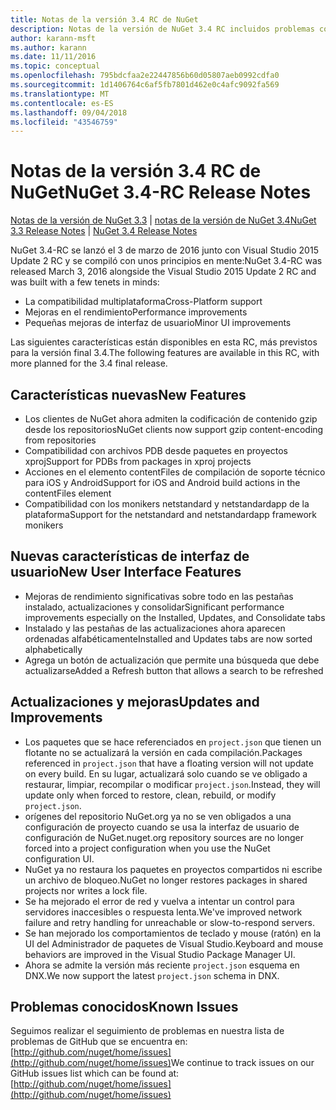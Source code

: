 ```yaml
---
title: Notas de la versión 3.4 RC de NuGet
description: Notas de la versión de NuGet 3.4 RC incluidos problemas conocidos, correcciones de errores, características agregadas y dcr.
author: karann-msft
ms.author: karann
ms.date: 11/11/2016
ms.topic: conceptual
ms.openlocfilehash: 795bdcfaa2e22447856b60d05807aeb0992cdfa0
ms.sourcegitcommit: 1d1406764c6af5fb7801d462e0c4afc9092fa569
ms.translationtype: MT
ms.contentlocale: es-ES
ms.lasthandoff: 09/04/2018
ms.locfileid: "43546759"
---
```

# <a name="nuget-34-rc-release-notes"></a><span data-ttu-id="d3fe1-103">Notas de la versión 3.4 RC de NuGet</span><span class="sxs-lookup"><span data-stu-id="d3fe1-103">NuGet 3.4-RC Release Notes</span></span>

<span data-ttu-id="d3fe1-104">[Notas de la versión de NuGet 3.3](../release-notes/nuget-3.3.md) | [notas de la versión de NuGet 3.4](../release-notes/nuget-3.4.md)</span><span class="sxs-lookup"><span data-stu-id="d3fe1-104">[NuGet 3.3 Release Notes](../release-notes/nuget-3.3.md) | [NuGet 3.4 Release Notes](../release-notes/nuget-3.4.md)</span></span>

<span data-ttu-id="d3fe1-105">NuGet 3.4-RC se lanzó el 3 de marzo de 2016 junto con Visual Studio 2015 Update 2 RC y se compiló con unos principios en mente:</span><span class="sxs-lookup"><span data-stu-id="d3fe1-105">NuGet 3.4-RC was released March 3, 2016 alongside the Visual Studio 2015 Update 2 RC and was built with a few tenets in minds:</span></span>

* <span data-ttu-id="d3fe1-106">La compatibilidad multiplataforma</span><span class="sxs-lookup"><span data-stu-id="d3fe1-106">Cross-Platform support</span></span>
* <span data-ttu-id="d3fe1-107">Mejoras en el rendimiento</span><span class="sxs-lookup"><span data-stu-id="d3fe1-107">Performance improvements</span></span>
* <span data-ttu-id="d3fe1-108">Pequeñas mejoras de interfaz de usuario</span><span class="sxs-lookup"><span data-stu-id="d3fe1-108">Minor UI improvements</span></span>

<span data-ttu-id="d3fe1-109">Las siguientes características están disponibles en esta RC, más previstos para la versión final 3.4.</span><span class="sxs-lookup"><span data-stu-id="d3fe1-109">The following features are available in this RC, with more planned for the 3.4 final release.</span></span>

## <a name="new-features"></a><span data-ttu-id="d3fe1-110">Características nuevas</span><span class="sxs-lookup"><span data-stu-id="d3fe1-110">New Features</span></span>

* <span data-ttu-id="d3fe1-111">Los clientes de NuGet ahora admiten la codificación de contenido gzip desde los repositorios</span><span class="sxs-lookup"><span data-stu-id="d3fe1-111">NuGet clients now support gzip content-encoding from repositories</span></span>
* <span data-ttu-id="d3fe1-112">Compatibilidad con archivos PDB desde paquetes en proyectos xproj</span><span class="sxs-lookup"><span data-stu-id="d3fe1-112">Support for PDBs from packages in xproj projects</span></span>
* <span data-ttu-id="d3fe1-113">Acciones en el elemento contentFiles de compilación de soporte técnico para iOS y Android</span><span class="sxs-lookup"><span data-stu-id="d3fe1-113">Support for iOS and Android build actions in the contentFiles element</span></span>
* <span data-ttu-id="d3fe1-114">Compatibilidad con los monikers netstandard y netstandardapp de la plataforma</span><span class="sxs-lookup"><span data-stu-id="d3fe1-114">Support for the netstandard and netstandardapp framework monikers</span></span>

## <a name="new-user-interface-features"></a><span data-ttu-id="d3fe1-115">Nuevas características de interfaz de usuario</span><span class="sxs-lookup"><span data-stu-id="d3fe1-115">New User Interface Features</span></span>

* <span data-ttu-id="d3fe1-116">Mejoras de rendimiento significativas sobre todo en las pestañas instalado, actualizaciones y consolidar</span><span class="sxs-lookup"><span data-stu-id="d3fe1-116">Significant performance improvements especially on the Installed, Updates, and Consolidate tabs</span></span>
* <span data-ttu-id="d3fe1-117">Instalado y las pestañas de las actualizaciones ahora aparecen ordenadas alfabéticamente</span><span class="sxs-lookup"><span data-stu-id="d3fe1-117">Installed and Updates tabs are now sorted alphabetically</span></span>
* <span data-ttu-id="d3fe1-118">Agrega un botón de actualización que permite una búsqueda que debe actualizarse</span><span class="sxs-lookup"><span data-stu-id="d3fe1-118">Added a Refresh button that allows a search to be refreshed</span></span>

## <a name="updates-and-improvements"></a><span data-ttu-id="d3fe1-119">Actualizaciones y mejoras</span><span class="sxs-lookup"><span data-stu-id="d3fe1-119">Updates and Improvements</span></span>

* <span data-ttu-id="d3fe1-120">Los paquetes que se hace referenciados en `project.json` que tienen un flotante no se actualizará la versión en cada compilación.</span><span class="sxs-lookup"><span data-stu-id="d3fe1-120">Packages referenced in `project.json` that have a floating version will not update on every build.</span></span> <span data-ttu-id="d3fe1-121">En su lugar, actualizará solo cuando se ve obligado a restaurar, limpiar, recompilar o modificar `project.json`.</span><span class="sxs-lookup"><span data-stu-id="d3fe1-121">Instead, they will update only when forced to restore, clean, rebuild, or modify `project.json`.</span></span>
* <span data-ttu-id="d3fe1-122">orígenes del repositorio NuGet.org ya no se ven obligados a una configuración de proyecto cuando se usa la interfaz de usuario de configuración de NuGet.</span><span class="sxs-lookup"><span data-stu-id="d3fe1-122">nuget.org repository sources are no longer forced into a project configuration when you use the NuGet configuration UI.</span></span>
* <span data-ttu-id="d3fe1-123">NuGet ya no restaura los paquetes en proyectos compartidos ni escribe un archivo de bloqueo.</span><span class="sxs-lookup"><span data-stu-id="d3fe1-123">NuGet no longer restores packages in shared projects nor writes a lock file.</span></span>
* <span data-ttu-id="d3fe1-124">Se ha mejorado el error de red y vuelva a intentar un control para servidores inaccesibles o respuesta lenta.</span><span class="sxs-lookup"><span data-stu-id="d3fe1-124">We've improved network failure and retry handling for unreachable or slow-to-respond servers.</span></span>
* <span data-ttu-id="d3fe1-125">Se han mejorado los comportamientos de teclado y mouse (ratón) en la UI del Administrador de paquetes de Visual Studio.</span><span class="sxs-lookup"><span data-stu-id="d3fe1-125">Keyboard and mouse behaviors are improved in the Visual Studio Package Manager UI.</span></span>
* <span data-ttu-id="d3fe1-126">Ahora se admite la versión más reciente `project.json` esquema en DNX.</span><span class="sxs-lookup"><span data-stu-id="d3fe1-126">We now support the latest `project.json` schema in DNX.</span></span>

## <a name="known-issues"></a><span data-ttu-id="d3fe1-127">Problemas conocidos</span><span class="sxs-lookup"><span data-stu-id="d3fe1-127">Known Issues</span></span>

<span data-ttu-id="d3fe1-128">Seguimos realizar el seguimiento de problemas en nuestra lista de problemas de GitHub que se encuentra en: [http://github.com/nuget/home/issues](http://github.com/nuget/home/issues)</span><span class="sxs-lookup"><span data-stu-id="d3fe1-128">We continue to track issues on our GitHub issues list which can be found at: [http://github.com/nuget/home/issues](http://github.com/nuget/home/issues)</span></span>